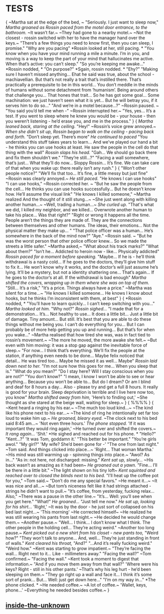 # TESTS
{
~Martha sat at the edge of the bed, ~
"Seriously. I just want to sleep now,"
*Martha groaned as Rossin paced from the motel door entrance, to the bathroom.*
~It wasn’t far.~
~They had gone to a nearby motel.~
~Not the closest - rossin switched with her to have the manager hand over the keys.~
"There’s a few things you need to know first, then you can sleep, I promise."
"Why are you pacing"
*Rossin looked at her, still pacing. *
"You know when you have your mind running a mile a minute. 
I’m in you, and moving is a way to keep the part of your mind that hallucinates me active. 
When that’s active: you can’t sleep."
"So you’re keeping me awake..."
*Rossin nodded, *
"On purpose?"
*Sgain, rossin nodded. *
"Ehy?"
"Making sure I haven’t missed anything...
Ehat he said was true, about the school - machiavellian. 
But that’s not really a trait that’s instilled there. 
That’s practically a prerequisite to be in this world...
You don’t meddle in the minds of humans without some detachment from ‘humanism’. 
Being around others that challenge you...
That hones that trait... 
So he has got some goal...
Some machination: we just haven’t seen what it is yet...
But he will betray you, if it serves him to do so..."
"And we’re in a motel because...?"
~Rossin paused. ~
"You said you’d tell me when -"
~Rossin interrupted her.~
"Yes, yes...
It’s a test. If you went to sleep where he knew you would be - your house - then you weren’t listening - he’d erase you, and me in the process."
}
{
*Martha leaned back, staring at the ceiling.*
"Hey!"
~Rossin’s voice grew annoyed.~
*When she didn’t sit up, Rossin began to walk on the ceiling - pacing back and forth.*
"Don’t sleep yet. There’s more"
*He continued to paced*
"You understand this stuff takes years to learn...
And we’ve played our hand a bit - he thinks you can use hooks at least. 
He saw the people in the cell do that thing with the wall"
*Rossin slaps his head.*
"Gah...
We should go back there and fix them shouldn’t we."
"They’re still...?"
"Facing a wall somewhere, that’s just...
What they’ll do now...
Sloppy Rossin...
It’s fine. 
We can take care of that when you wake up: there really isn’t any rush."
}
{
"Won’t other people notice?"
"We’ll fix that too...
It’s fine, a little messy but just fine"
~Rossin was clearly annoyed.~
*He still paced.*
"He knows I can use hooks"
"I can use hooks,"
~Rossin corrected her. ~
"But he saw the people from the cell...
He thinks you can use hooks successfully...
But he doesn’t know how. He’ll assume the visual link"
"He knows I killed someone,"
~Martha realized And the thought of it still stung...~
~She just went along with killing another human...~
~Well, trading a human...~
*She curled up.*
"That's what we did, I killed my neighbor, and we killed...
Overwrote another human to take his place...
Was that right?"
"Right or wrong it happens all the time. 
People aren’t the things they are made of. 
They are the connections between themselves and other humans. 
The ideas, their emotions...
Not the physical matter they make up... "
"That police officer was a human...
He’s somewhere in the back of the mind now?"
"Aye."
~Rossin said. ~
"But he was the worst person that other police officer knew...
So we made the streets a little safer."
~Martha asked,~
"What about his track marks?"
"What about them?"
"Isn’t he...
Addicted to heroin now - like...
Physically addicted"
*Rossin paced for a moment before speaking.*
"Maybe...
If he is - he’ll think withdrawal is a nasty cold...
If he goes to the doctors, they’ll give him stuff to fix it...
He won’t know why it works, and the doctor’s will just assume he’s lying. 
It’ll be a mystery, but not a identity shattering one...
That’s again...
If he goes to the doctor’s at all.
If the withdrawal is bad enough"
*Martha shifted the covers, wrapping up in them where she was on top of them.*
"Still...
It’s a risk,"
"It’s a price. Things always have a price."
~Martha was silent for a time...~
"He knows I killed someone...
He knows I know about hooks, but he thinks I’m inconsistent with them, at best"
}
{
*Rossin nodded, *
"You’ll have to learn quickly...
I can’t keep switching with you..."
*Martha looked at him.*
"Why not?"
*Rossin sighed...*
"I made that for a demonstration...
It’s...
Not healthy to use...
It does a little bit...
Just a little bit of damage. 
Tiny amount...
But still. 
It’s best that you are able to do these things without me being you. 
I can’t do everything for you...
But I can probably be of more help getting you up and running...
But that’s for when you wake..."
~Martha realised that how tired she was, was in fact tied to rossin’s movement.~
~The more he moved, the more awake she felt.~
~But even with him moving: it was a stop gap against the inevitable force of sleep.~
"For now...
I think that’s everything. We’ll fix the people at the station, if anything even needs to be done...
Maybe felix noticed that detail...
He was tired too...
Maybe he missed it as well...
Maybe"
*Rossin laid down next to her.*
"I’m not sure how this goes for me...
When you sleep that is."
"What do you mean?"
"Do I stay here?
Will I stay conscious when you are not?"
"You don’t know?"
"I mean, I know I won’t be able to see or hear anything...
Because you won’t be able to... 
But do I dream? 
Or am I blind and deaf for 8 hours a day...
Also - please try and get a full 8 hours. 
It really is good for your brain. 
Sleep deprivation is terrible and I live here now too, you know"
*Martha shifted away from him,*
'Here’s to finding out,'
~She thought as she stared at the beige wall, waiting for sleep.~
}
{
%%%%
}
{
~Kent heard a ringing by his ear.~
~The much too loud kind...~
~The kind like his phone next to his ear...~
~The kind of ring he intentionally set far too loud to wake him up.~
*He groaned, bleary eyed.*
~The clock next to his bed said 8:45 am...~
'Not even three hours.'
*The phone stopped.*
'If it was important they would ring again,'
~He turned over and shifted the covers.~
*It rang again...*
'Shit.'
*He sighed and reached out for his phone. *
"Hello?"
"Kent...?"
'It was Tom, goddamn it.'
"This better be important."
"You’re girls awol."
"My girl?"
'My wife? She’d been gone for -'
"The one from last night."
~Tom said. And things clicked into place...~
'Right...
That woman Martha.'
~His mind was still warming up - spinning things into place.~
"Awol? 
As in..."
"As in: not here, not discharged: missing."
*Kent sat up, slowly...*
~His back wasn’t as amazing as it had been~
*He groaned out a yawn.*
"Fine...
I’ll be there in a little bit."
~The light shown on his tiny loft~
*Kent squinted and reached over to closed the blinds next to his bed.*
"I’ll heat up the coffee pot for you,"
~Tom said.~
"Don’t do me any special favors."
~He meant it...~
~It was nice and all...~
~But tom’s niceness felt like it had strings attached - strings he didn’t want to pull.~
"It’s coffee, from yesterday, fucking relax...
Also,"
~There was a pause in the other line.~
"It’s...
Well: you’ll see when you get here."
"What!"
*He groaned...*
"Just tell me now."
*He sat up, looking for his shirt...*
'Right,'
~It was by the door - he just sort of collapsed on his bed last night...~
'This morning'
~He corrected himself~
~He realized he was still wearing his pants from last night.~
~He decided he would change them.~
~Another pause.~
"Well...
I think...
I don’t know what I think. 
The other people in the holding cell...
They’re acting weird."
~Another too long pause.~
*Kent picked out a new shirt from his closet - new pants too,*
"Weird how?"
"They won’t talk to anyone...
And, well...
They’re just standing in front of walls."
*Kent cleared his throat,*
"And?"
"...And it’s really fucking weird."
"Weird how."
~Kent was starting to grow impatient.~
"They’re facing the wall...
Right next to it...
Like - millimeters away."
"Facing the wall?"
~Tom confirmed.~
"Facing the wall."
~Kent took a moment to digest that information.~
"And if you move them away from that wall?"
'Where were his keys? Right - still in his other pants.'
~That’s why his leg hurt - he’d been sleeping on them.~
"They go right up a wall and face it...
I think it’s some sort of prank...
But...
Well: just get down here..."
"I’m on my way in..."
*The phone clicked. *
~He needed coffee.~
~A lot of coffee.~
'Wallet, keys, phone...'
~Everything he needed besides coffee.~
}
## [inside-the-unknown](inside-the-unknown.md)
